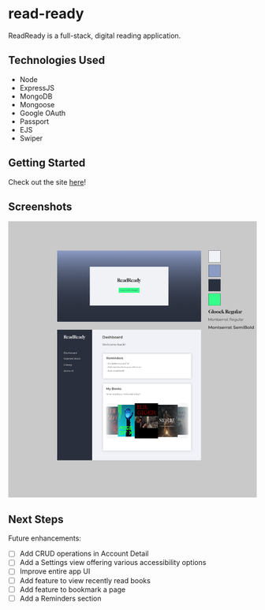 # read-ready

ReadReady is a full-stack, digital reading application.

## Technologies Used

- Node
- ExpressJS
- MongoDB
- Mongoose
- Google OAuth
- Passport
- EJS
- Swiper

## Getting Started

Check out the site [here](https://read-ready-app-allan-vir-p2-c777cc637968.herokuapp.com/)!

## Screenshots

 <p>
<img src="/public/images/screenshots/readready-wireframe.png" width="800">
</p>

## Next Steps

Future enhancements:

- [ ] Add CRUD operations in Account Detail
- [ ] Add a Settings view offering various accessibility options
- [ ] Improve entire app UI
- [ ] Add feature to view recently read books
- [ ] Add feature to bookmark a page
- [ ] Add a Reminders section

